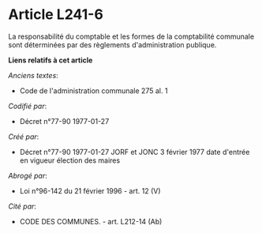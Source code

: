 # Article L241-6

La responsabilité du comptable et les formes de la comptabilité communale sont déterminées par des règlements
d'administration publique.

**Liens relatifs à cet article**

_Anciens textes_:

  - Code de l'administration communale 275 al. 1

_Codifié par_:

  - Décret n°77-90 1977-01-27

_Créé par_:

  - Décret n°77-90 1977-01-27 JORF et JONC 3 février 1977 date d'entrée en vigueur élection des maires

_Abrogé par_:

  - Loi n°96-142 du 21 février 1996 - art. 12 (V)

_Cité par_:

  - CODE DES COMMUNES. - art. L212-14 (Ab)
